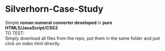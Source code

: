# Silverhorn-Case-Study
Simple **roman numeral converter developed** in **pure HTML5/JavaScript/CSS3**<br>
TO TEST:<br>
Simply download all files from the repo, put them in the same folder and just click on *index.html* directly.
